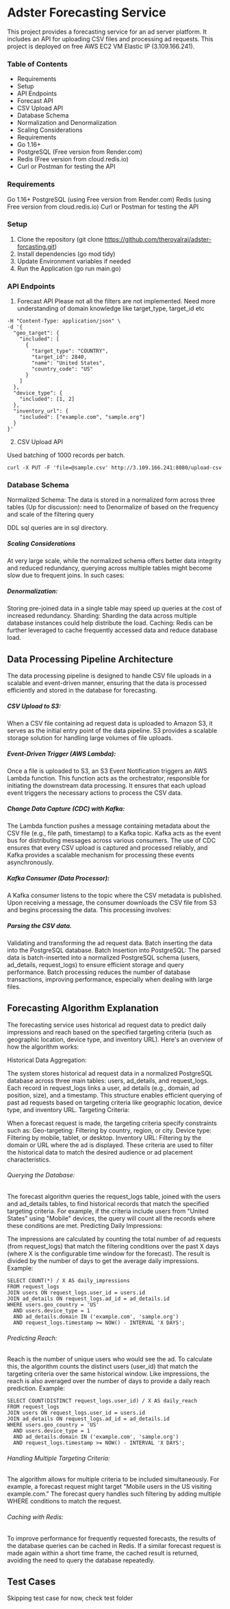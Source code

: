 # Adster Forecasting Service
This project provides a forecasting service for an ad server platform. It includes an API for uploading CSV files and processing ad requests. This project is deployed on free AWS EC2 VM Elastic IP (3.109.166.241).

### Table of Contents
* Requirements
* Setup
* API Endpoints
* Forecast API
* CSV Upload API
* Database Schema
* Normalization and Denormalization
* Scaling Considerations
* Requirements
* Go 1.16+
* PostgreSQL (Free version from Render.com)
* Redis (Free version from cloud.redis.io)
* Curl or Postman for testing the API


### Requirements
Go 1.16+
PostgreSQL (using Free version from Render.com)
Redis (using Free version from cloud.redis.io)
Curl or Postman for testing the API

### Setup
1. Clone the repository (git clone https://github.com/theroyalraj/adster-forcasting.git)
2. Install dependencies (go mod tidy)
3. Update Environment variables if needed
4. Run the Application (go run main.go)

### API Endpoints
1. Forecast API
Please not all the filters are not implemented. Need more understanding of domain knowledge like target_type, target_id etc

``` curl -X POST http://3.109.166.241:8080/forecast \
-H "Content-Type: application/json" \
-d '{
  "geo_target": {
    "included": [
      {
        "target_type": "COUNTRY",
        "target_id": 2840,
        "name": "United States",
        "country_code": "US"
      }
    ]
  },
  "device_type": {
    "included": [1, 2]
  },
  "inventory_url": {
    "included": ["example.com", "sample.org"]
  }
}'
```


2. CSV Upload API

Used batching of 1000 records per batch. 

```
curl -X PUT -F 'file=@sample.csv' http://3.109.166.241:8080/upload-csv
```


### Database Schema
Normalized Schema:
The data is stored in a normalized form across three tables (Up for discussion):
need to Denormalize of based on the frequency and scale of the filtering query

DDL sql queries are in sql directory.


##### Scaling Considerations
At very large scale, while the normalized schema offers better data integrity and reduced redundancy, querying across multiple tables might become slow due to frequent joins. In such cases:

##### Denormalization: 
Storing pre-joined data in a single table may speed up queries at the cost of increased redundancy.
Sharding: Sharding the data across multiple database instances could help distribute the load.
Caching: Redis can be further leveraged to cache frequently accessed data and reduce database load.


## Data Processing Pipeline Architecture
The data processing pipeline is designed to handle CSV file uploads in a scalable and event-driven manner, ensuring that the data is processed efficiently and stored in the database for forecasting.

##### CSV Upload to S3:
When a CSV file containing ad request data is uploaded to Amazon S3, it serves as the initial entry point of the data pipeline. S3 provides a scalable storage solution for handling large volumes of file uploads.

##### Event-Driven Trigger (AWS Lambda):
Once a file is uploaded to S3, an S3 Event Notification triggers an AWS Lambda function. This function acts as the orchestrator, responsible for initiating the downstream data processing. It ensures that each upload event triggers the necessary actions to process the CSV data.

##### Change Data Capture (CDC) with Kafka:
The Lambda function pushes a message containing metadata about the CSV file (e.g., file path, timestamp) to a Kafka topic. Kafka acts as the event bus for distributing messages across various consumers. The use of CDC ensures that every CSV upload is captured and processed reliably, and Kafka provides a scalable mechanism for processing these events asynchronously.

##### Kafka Consumer (Data Processor):
A Kafka consumer listens to the topic where the CSV metadata is published. Upon receiving a message, the consumer downloads the CSV file from S3 and begins processing the data. This processing involves:

##### Parsing the CSV data.
Validating and transforming the ad request data.
Batch inserting the data into the PostgreSQL database.
Batch Insertion into PostgreSQL:
The parsed data is batch-inserted into a normalized PostgreSQL schema (users, ad_details, request_logs) to ensure efficient storage and query performance. Batch processing reduces the number of database transactions, improving performance, especially when dealing with large files.



## Forecasting Algorithm Explanation
The forecasting service uses historical ad request data to predict daily impressions and reach based on the specified targeting criteria (such as geographic location, device type, and inventory URL). Here's an overview of how the algorithm works:

Historical Data Aggregation:

The system stores historical ad request data in a normalized PostgreSQL database across three main tables: users, ad_details, and request_logs.
Each record in request_logs links a user, ad details (e.g., domain, ad position, size), and a timestamp. This structure enables efficient querying of past ad requests based on targeting criteria like geographic location, device type, and inventory URL.
Targeting Criteria:

When a forecast request is made, the targeting criteria specify constraints such as:
Geo-targeting: Filtering by country, region, or city.
Device type: Filtering by mobile, tablet, or desktop.
Inventory URL: Filtering by the domain or URL where the ad is displayed.
These criteria are used to filter the historical data to match the desired audience or ad placement characteristics.


###### Querying the Database:
The forecast algorithm queries the request_logs table, joined with the users and ad_details tables, to find historical records that match the specified targeting criteria.
For example, if the criteria include users from "United States" using "Mobile" devices, the query will count all the records where these conditions are met.
Predicting Daily Impressions:

The impressions are calculated by counting the total number of ad requests (from request_logs) that match the filtering conditions over the past X days (where X is the configurable time window for the forecast).
The result is divided by the number of days to get the average daily impressions.
Example:
```
SELECT COUNT(*) / X AS daily_impressions
FROM request_logs
JOIN users ON request_logs.user_id = users.id
JOIN ad_details ON request_logs.ad_id = ad_details.id
WHERE users.geo_country = 'US'
  AND users.device_type = 1
  AND ad_details.domain IN ('example.com', 'sample.org')
  AND request_logs.timestamp >= NOW() - INTERVAL 'X DAYS';
  ```


###### Predicting Reach:


Reach is the number of unique users who would see the ad. To calculate this, the algorithm counts the distinct users (user_id) that match the targeting criteria over the same historical window.
Like impressions, the reach is also averaged over the number of days to provide a daily reach prediction.
Example:
```
SELECT COUNT(DISTINCT request_logs.user_id) / X AS daily_reach
FROM request_logs
JOIN users ON request_logs.user_id = users.id
JOIN ad_details ON request_logs.ad_id = ad_details.id
WHERE users.geo_country = 'US'
  AND users.device_type = 1
  AND ad_details.domain IN ('example.com', 'sample.org')
  AND request_logs.timestamp >= NOW() - INTERVAL 'X DAYS';
```

###### Handling Multiple Targeting Criteria:
The algorithm allows for multiple criteria to be included simultaneously. For example, a forecast request might target "Mobile users in the US visiting example.com." The forecast query handles such filtering by adding multiple WHERE conditions to match the request.

###### Caching with Redis:
To improve performance for frequently requested forecasts, the results of the database queries can be cached in Redis. If a similar forecast request is made again within a short time frame, the cached result is returned, avoiding the need to query the database repeatedly.


## Test Cases
Skipping test case for now, check test folder 